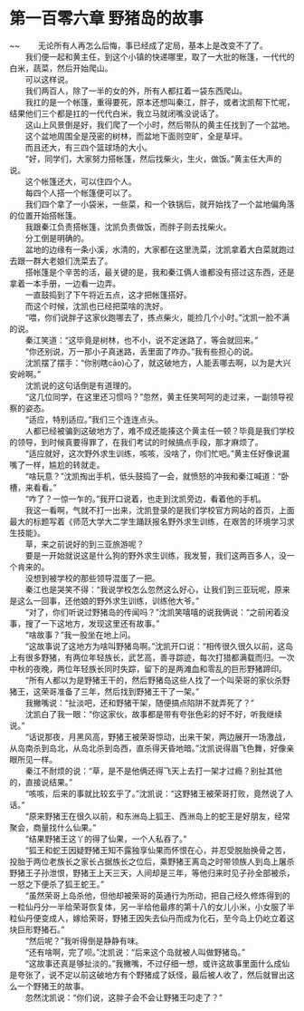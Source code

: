 # 第一百零六章 野猪岛的故事

~~
            　　无论所有人再怎么后悔，事已经成了定局，基本上是改变不了了。<br>　　我们便一起和黄主任，到这个小镇的快递哪里，取了一大批的帐篷，一代代的白米，蔬菜，然后开始爬山。<br>　　可以这样说。<br>　　我们两百人，除了一半的女的外，所有人都扛着一袋东西爬山。<br>　　我扛的是一个帐篷，重得要死，原本还想叫秦江，胖子，或者沈凯帮下忙呢，结果他们三个都是扛的一代代白米，我立马就闭嘴没说话了。<br>　　这山上风景倒是好，我们爬了一个小时，然后带队的黄主任找到了一个盆地。<br>　　这个盆地周围全是茂密的树林，而盆地下面则空旷，全是草坪。<br>　　而且还大，有三四个篮球场的大小。<br>　　“好，同学们，大家努力搭帐篷，然后找柴火，生火，做饭。”黄主任大声的说。<br>　　这个帐篷还大，可以住四个人。<br>　　每四个人搭一个帐篷便可以了。<br>　　我们四个拿了一小袋米，一些菜，和一个铁锅后，就开始找了一个盆地偏角落的位置开始搭帐篷。<br>　　我跟秦江负责搭帐篷，沈凯负责做饭，而胖子则去找柴火。<br>　　分工倒是明确的。<br>　　盆地的边缘有一条小溪，水清的，大家都在这里洗菜，沈凯拿着大白菜就跑过去跟一群大老娘们洗菜去了。<br>　　搭帐篷是个辛苦的活，最关键的是，我和秦江俩人谁都没有搭过这东西，还是拿着一本手册，一边看一边弄。<br>　　一直鼓捣到了下午将近五点，这才把帐篷搭好。<br>　　而这个时候，沈凯也已经把菜啥的洗好。<br>　　“喂，你们说胖子这家伙跑哪去了，拣点柴火，能捡几个小时。”沈凯一脸不满的说。<br>　　秦江笑道：“这毕竟是树林，也不小，说不定迷路了，等会就回来。”<br>　　“你还别说，万一那小子真迷路，丢里面了咋办。”我有些担心的说。<br>　　沈凯摆了摆手：“你别瞎cāo)心了，就这破地方，人能丢哪去啊，以为是大兴安岭啊。”<br>　　沈凯说的这句话倒是有道理的。<br>　　“这几位同学，在这里还习惯吗？”忽然，黄主任笑呵呵的走过来，一副领导视察的姿态。<br>　　“适应，特别适应。”我们三个连连点头。<br>　　人都已经被骗到这破地方了，难不成还能揍这个黄主任一顿？毕竟是我们学校的领导，到时候真要得罪了，在我们考试的时候搞点手段，那才麻烦了。<br>　　“适应就好，这次野外求生训练，咳咳，没啥了，你们忙吧。”黄主任好像说漏嘴了一样，尴尬的转就走。<br>　　“啥玩意？”沈凯掏出手机，低头鼓捣了一会，就愤怒的冲我和秦江喊道：“卧槽，来看看。”<br>　　“咋了？一惊一乍的。”我开口说着，也走到沈凯旁边，看着他的手机。<br>　　我这一看啊，气就不打一出来，沈凯登录的是我们学校官方网站的首页，上面最大的标题写着《师范大学大二学生踊跃报名野外求生训练，在艰苦的环境学习求生技能》。<br>　　草，来之前说好的到三亚旅游呢？<br>　　要是一开始就说这是什么狗的野外求生训练，我发誓，我们这两百多人，没一个肯来的。<br>　　没想到被学校的那些领导混蛋了一把。<br>　　秦江也是哭笑不得：“我说学校怎么忽然这么好心，让我们到三亚玩呢，原来是这么一回事，还他娘的野外求生训练，训练他大爷。”<br>　　“对了，你们听说过野猪岛的传闻吗？”沈凯笑嘻嘻的说我俩说：“之前闲着没事，搜了一下这地方，发现这里还有故事。”<br>　　“啥故事？”我一股坐在地上问。<br>　　“这故事说了这地方为啥叫野猪岛啊。”沈凯开口说：“相传很久很久以前，这岛上有很多野猪，有两位年轻族长，武艺高，善寻踪迹，每次打猎都满载而归。一次中秋的夜晚，两位年轻族长同时失踪，留下的是两滩血和零乱的巨形野猪蹄印。<br>　　“所有人都以为是野猪王干的，然后野猪岛这些人找了一个叫荣哥的家伙杀野猪王，这荣哥准备了三年，然后找到野猪王干了一架。”<br>　　我撇嘴说：“扯淡吧，还和野猪干架，随便搞点陷阱不就弄死了？”<br>　　沈凯白了我一眼：“你这家伙，故事都是带有夸张色彩的好不好，听我继续说。”<br>　　“话说那夜，月黑风高，野猪王被荣哥惊动，出来干架，两边展开一场激战，从岛南杀到岛北，从岛北杀到岛西，直杀得天昏地暗。”沈凯说得眉飞色舞，好像亲眼所见一样。<br>　　秦江不耐烦的说：“草，是不是他俩还得飞天上去打一架才过瘾？别扯其他的，直接说结果。”<br>　　“咳咳，后来的事就比较玄乎了。”沈凯说：“这野猪王被荣哥打败，竟然说了人话。”<br>　　“原来野猪王在很久以前，和东洲岛上狐王、西洲岛上的蛇王是好朋友，经常聚会，商量找什么仙果。”<br>　　“结果野猪王这丫的得了仙果，一个人私吞了。”<br>　　“狐王和蛇王因疑野猪王知不露独享仙果而怀恨在心，并忍受脱胎换骨之苦，投胎于两位老族长之家长占据族长之位后，乘野猪王离岛之时带领族人到岛上屠杀野猪王子孙泄恨，野猪王上天三天，人间却是三年，等他归来时见子孙全部被杀，一怒之下便杀了狐王蛇王。”<br>　　“虽然荣哥上岛杀他，但他却被荣哥的英通行为所动，把自己经久修炼得到的一粒仙丹分一半给荣哥恢复体，另一半给他最疼的第十八的女儿小米，小女服了半粒仙丹便变成人，嫁给荣哥，野猪王因失去仙丹而成为化石，至今岛上仍屹立着这块巨形野猪石。”<br>　　“然后呢？”我听得倒是静静有味。<br>　　“还有啥啊，完了呗。”沈凯说：“后来这个岛就被人叫做野猪岛。”<br>　　“这故事还真是够扯淡的。”我撇嘴，不过仔细一想，或许这故事里面什么成仙是夸张了，说不定以前这破地方有个野猪成了妖怪，最后被人收了，然后就冒出这么一个野猪王的故事。<br>　　忽然沈凯说：“你们说，这胖子会不会让野猪王叼走了？”<br>
	